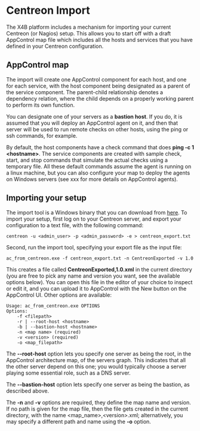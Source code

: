 # Centreon Import
The X4B platform includes a mechanism for importing your current Centreon (or Nagios) setup. This allows you to start off with a draft AppControl map file which includes all the hosts and services that you have defined in your Centreon configuration.
## AppControl map
The import will create one AppControl component for each host, and one for each service, with the host component being designated as a parent of the service component. The parent-child relationship denotes a dependency relation, where the child depends on a properly working parent to perform its own function.

You can designate one of your servers as a **bastion host**. If you do, it is assumed that you will deploy an AppControl agent on it, and then that server will be used to run remote checks on other hosts, using the ping or ssh commands, for example.

By default, the host components have a check command that does **ping -c 1 &lt;hostname&gt;**. The service components are created with sample check, start, and stop commands that simulate the actual checks using a temporary file. All these default commands assume the agent is running on a linux machine, but you can also configure your map to deploy the agents on Windows servers (see xxx for more details on AppControl agents).
## Importing your setup
The import tool is a Windows binary that you can download from [here](https://github.com/xcomponent/appcontrol-documentation/releases/download/1.0/ac_from_centreon.exe). To import your setup, first log on to your Centreon server, and export your configuration to a text file, with the following command:
  
```console
centreon -u <admin_user> -p <admin_password> -e > centreon_export.txt
```
  Second, run the import tool, specifying your export file as the input file:
```console
ac_from_centreon.exe -f centreon_export.txt -n CentreonExported -v 1.0
```
This creates a file called **CentreonExported,1.0.xml** in the current directory (you are free to pick any name and version you want, see the available options below). You can open this file in the editor of your choice to inspect or edit it, and you can upload it to AppControl with the New button on the AppControl UI.
Other options are available:
```console
Usage: ac_from_centreon.exe OPTIONS
Options:
    -f <filepath>
    -r | --root-host <hostname>
    -b | --bastion-host <hostname>
    -n <map name> (required)
    -v <version> (required)
    -o <map_filepath>
```
The **--root-host** option lets you specify one server as being the root, in the AppControl architecture map, of the servers graph. This indicates that all the other server depend on this one; you would typically choose a server playing some essential role, such as a DNS server.

The **--bastion-host** option lets specify one server as being the bastion, as described above.

The **-n** and **-v** options are required, they define the map name and version. If no path is given for the map file, then the file gets created in the current directory, with the name &lt;map_name&gt;,&lt;version&gt;.xml; alternatively, you may specify a different path and name using the **-o** option. 
  

